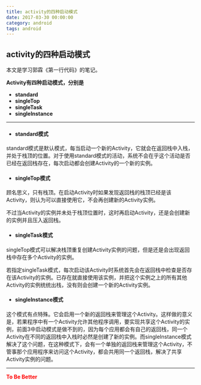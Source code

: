 ```yaml
---
title: activity的四种启动模式
date: 2017-03-30 00:00:00
category: android
tags: android 
---
```


## activity的四种启动模式

本文是学习郭霖《第一行代码》的笔记。

**Activity有四种启动模式，分别是**

* **standard**
* **singleTop**
* **singleTask**
* **singleInstance**

***

- #### standard模式
standard模式是默认模式，每当启动一个新的Activity，它就会在返回栈中入栈，并处于栈顶的位置。对于使用standard模式的活动，系统不会在乎这个活动是否已经在返回栈存在，每次启动都会创建Activity的一个新的实例。


- #### singleTop模式
顾名思义，只有栈顶。在启动Activity时如果发现返回栈的栈顶已经是该Activity，则认为可以直接使用它，不会再创建新的Activity实例。

不过当Activity的实例并未处于栈顶位置时，这时再启动Activity，还是会创建新的实例并且压入返回栈。


- #### singleTask模式
singleTop模式可以解决栈顶重复创建Activity实例的问题，但是还是会出现返回栈中存在多个Activity的实例。

若指定singleTask模式，每次启动该Activity时系统首先会在返回栈中检查是否存在该Activity的实例。已存在就直接使用该实例，并把这个实例之上的所有其他Activity的实例统统出栈，没有则会创建一个新的Activity实例。

- #### singleInstance模式
这个模式有点特殊。它会启用一个新的返回栈来管理这个Activity。这样做的意义是，若果程序中有一个Activity允许其他程序调用，要实现共享这个Activity的实例，前面3中启动模式是做不到的，因为每个应用都会有自己的返回栈，同一个Activity在不同的返回栈中入栈时必然是创建了新的实例。而singleInstance模式解决了这个问题，在这种模式下，会有一个单独的返回栈来管理这个Activity，不管事那个应用程序来访问这个Activity，都会共用同一个返回栈，解决了共享Activity实例的问题。


***

<p style="color:red;"><b>To Be Better</b></p>

